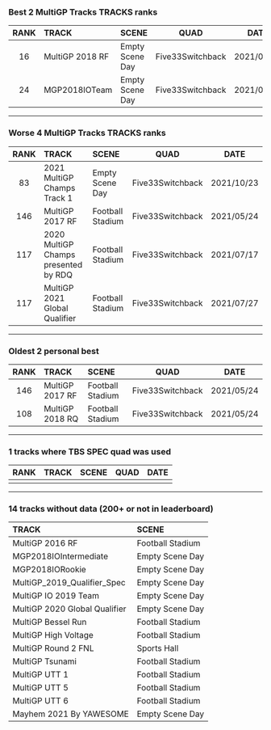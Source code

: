 ### Best 2 MultiGP Tracks TRACKS ranks
|RANK|TRACK|SCENE|QUAD|DATE|
|:---:|:---|:---|:---:|:---:|
|16|MultiGP 2018 RF|Empty Scene Day|Five33Switchback|2021/09/06|
|24|MGP2018IOTeam|Empty Scene Day|Five33Switchback|2021/07/10|
---
### Worse 4 MultiGP Tracks TRACKS ranks
|RANK|TRACK|SCENE|QUAD|DATE|
|:---:|:---|:---|:---:|:---:|
|83|2021 MultiGP Champs Track 1|Empty Scene Day|Five33Switchback|2021/10/23|
|146|MultiGP 2017 RF|Football Stadium|Five33Switchback|2021/05/24|
|117|2020 MultiGP Champs presented by RDQ|Football Stadium|Five33Switchback|2021/07/17|
|117|MultiGP 2021 Global Qualifier|Football Stadium|Five33Switchback|2021/07/27|
---
### Oldest 2 personal best
|RANK|TRACK|SCENE|QUAD|DATE|
|:---:|:---|:---|:---:|:---:|
|146|MultiGP 2017 RF|Football Stadium|Five33Switchback|2021/05/24|
|108|MultiGP 2018 RQ|Football Stadium|Five33Switchback|2021/05/24|
---
### 1 tracks where TBS SPEC quad was used
|RANK|TRACK|SCENE|QUAD|DATE|
|:---:|:---|:---|:---:|:---:|
||||||
---
### 14 tracks without data (200+ or not in leaderboard)
|TRACK|SCENE|
|:---|:---|
|MultiGP 2016 RF|Football Stadium|
|MGP2018IOIntermediate|Empty Scene Day|
|MGP2018IORookie|Empty Scene Day|
|MultiGP_2019_Qualifier_Spec|Empty Scene Day|
|MultiGP IO 2019 Team|Empty Scene Day|
|MultiGP 2020 Global Qualifier|Empty Scene Day|
|MultiGP Bessel Run|Football Stadium|
|MultiGP High Voltage|Football Stadium|
|MultiGP Round 2 FNL|Sports Hall|
|MultiGP Tsunami|Football Stadium|
|MultiGP UTT 1|Football Stadium|
|MultiGP UTT 5|Football Stadium|
|MultiGP UTT 6|Football Stadium|
|Mayhem 2021 By YAWESOME|Empty Scene Day|
